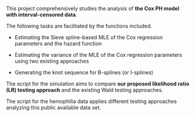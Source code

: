 This project comprehensively studies the analysis of <b>the Cox PH model with interval-censored data</b>. 


The following tasks are facilitated by the functions included.

- Estimating the Sieve spline-based MLE of the Cox regression parameters and the hazard function

- Estimating the variance of the MLE of the Cox regression parameters using two existing approaches

- Generating the knot sequence for B-splines (or I-splines)


The script for the simulation aims to compare <b>our proposed likelihood ratio (LR) testing approach</b> and the existing Wald testing approaches. 

The script for the hemophilia data applies different testing approaches analyzing this public available data set.